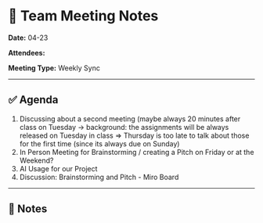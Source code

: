 # 📝 Team Meeting Notes

**Date:** 04-23   

**Attendees:**   

**Meeting Type:** Weekly Sync

---

## ✅ Agenda

1. Discussing about a second meeting (maybe always 20 minutes after class on Tuesday -> background: the assignments will be always released on Tuesday in class => Thursday is too late to talk about those for the first time (since its always due on Sunday)
2. In Person Meeting for Brainstorming / creating a Pitch on Friday or at the Weekend?
3. AI Usage for our Project
4. Discussion: Brainstorming and Pitch - Miro Board

---

## 📌 Notes